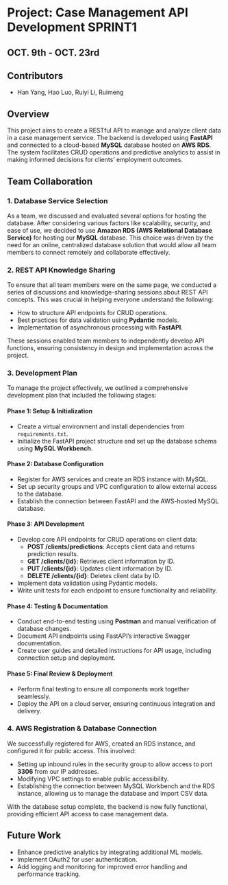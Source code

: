 # Project: Case Management API Development SPRINT1
## OCT. 9th - OCT. 23rd
## Contributors
- Han Yang, Hao Luo, Ruiyi Li, Ruimeng
## Overview
This project aims to create a RESTful API to manage and analyze client data in a case management service. The backend is developed using **FastAPI** and connected to a cloud-based **MySQL** database hosted on **AWS RDS**. The system facilitates CRUD operations and predictive analytics to assist in making informed decisions for clients’ employment outcomes.

## Team Collaboration

### 1. Database Service Selection
As a team, we discussed and evaluated several options for hosting the database. After considering various factors like scalability, security, and ease of use, we decided to use **Amazon RDS (AWS Relational Database Service)** for hosting our **MySQL** database. This choice was driven by the need for an online, centralized database solution that would allow all team members to connect remotely and collaborate effectively.

### 2. REST API Knowledge Sharing
To ensure that all team members were on the same page, we conducted a series of discussions and knowledge-sharing sessions about REST API concepts. This was crucial in helping everyone understand the following:
- How to structure API endpoints for CRUD operations.
- Best practices for data validation using **Pydantic** models.
- Implementation of asynchronous processing with **FastAPI**.

These sessions enabled team members to independently develop API functions, ensuring consistency in design and implementation across the project.

### 3. Development Plan
To manage the project effectively, we outlined a comprehensive development plan that included the following stages:

#### Phase 1: Setup & Initialization
- Create a virtual environment and install dependencies from `requirements.txt`.
- Initialize the FastAPI project structure and set up the database schema using **MySQL Workbench**.

#### Phase 2: Database Configuration
- Register for AWS services and create an RDS instance with MySQL.
- Set up security groups and VPC configuration to allow external access to the database.
- Establish the connection between FastAPI and the AWS-hosted MySQL database.

#### Phase 3: API Development
- Develop core API endpoints for CRUD operations on client data:
    - **POST /clients/predictions**: Accepts client data and returns prediction results.
    - **GET /clients/{id}**: Retrieves client information by ID.
    - **PUT /clients/{id}**: Updates client information by ID.
    - **DELETE /clients/{id}**: Deletes client data by ID.
- Implement data validation using Pydantic models.
- Write unit tests for each endpoint to ensure functionality and reliability.

#### Phase 4: Testing & Documentation
- Conduct end-to-end testing using **Postman** and manual verification of database changes.
- Document API endpoints using FastAPI’s interactive Swagger documentation.
- Create user guides and detailed instructions for API usage, including connection setup and deployment.

#### Phase 5: Final Review & Deployment
- Perform final testing to ensure all components work together seamlessly.
- Deploy the API on a cloud server, ensuring continuous integration and delivery.

### 4. AWS Registration & Database Connection
We successfully registered for AWS, created an RDS instance, and configured it for public access. This involved:
- Setting up inbound rules in the security group to allow access to port **3306** from our IP addresses.
- Modifying VPC settings to enable public accessibility.
- Establishing the connection between MySQL Workbench and the RDS instance, allowing us to manage the database and import CSV data.

With the database setup complete, the backend is now fully functional, providing efficient API access to case management data.

## Future Work
- Enhance predictive analytics by integrating additional ML models.
- Implement OAuth2 for user authentication.
- Add logging and monitoring for improved error handling and performance tracking.

